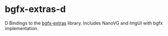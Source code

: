 # bgfx-extras-d
D Bindings to the [bgfx-extras](https://github.com/olehlong/bgfx-extras) library. Includes NanoVG and ImgUI with bgfx implementation. 
